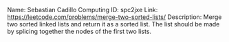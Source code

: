 Name: Sebastian Cadillo
Computing ID: spc2jxe
Link: https://leetcode.com/problems/merge-two-sorted-lists/
Description: Merge two sorted linked lists and return it as a sorted list. The list should be made by splicing together the nodes of the first two lists.